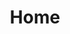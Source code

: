 ---
home: true
icon: home
title: Home
heroImage: /logo2.svg
bgImage: https://theme-hope-assets.vuejs.press/bg/6-light.svg
bgImageDark: https://theme-hope-assets.vuejs.press/bg/6-dark.svg
bgImageStyle:
  background-attachment: fixed
heroText: Korepi
tagline: We offer an affordable, high-quality, and easy-to-use Korepi product!
actions:
  - text: Download
    icon: lightbulb
    link: ./demo/
    type: primary
  - text: Quick Start
    link: ./guide/
  - text: Guides
    link: ./guide/

highlights:
  - header: Superhuman Experience!
    image: /assets/image/box.svg
    bgImage: https://theme-hope-assets.vuejs.press/bg/3-light.svg
    bgImageDark: https://theme-hope-assets.vuejs.press/bg/3-dark.svg
    highlights:
      - title: Unlock unexplored locations
      - title: Open all chests on the map with just a few clicks!

  - header: Practical, Convenient, Genshin Interaction Technology
    description: Exclusive functionality, free to use
    image: /assets/image/markdown.svg
    bgImage: https://theme-hope-assets.vuejs.press/bg/2-light.svg
    bgImageDark: https://theme-hope-assets.vuejs.press/bg/2-dark.svg
    bgImageStyle:
      background-repeat: repeat
      background-size: initial
    features:
      - title: Teleport
        icon: location-arrow
        details: Teleportation across the map/markers/quests
      - title: God Mode
        icon: shield
        details: Allows the character to be invincible
      - title: Attack Modifier (Multi-Hit/Target/Animation)
        icon: sword
        details: Allows modification of attack characteristics, including multi-hit, target, and animation
      - title: No Cooldown (Skill/Ultimate/Sprint/Bow)
        icon: clock
        details: Eliminates cooldown for various actions such as skills, ultimate, sprint, and bow
      - title: Unlimited Stamina
        icon: battery-full
        details: Allows the character to use stamina without limitations
      - title: Noclip
        icon: vector-square
        details: Allows the character to pass through objects, fly
      - title: Game Speed
        icon: tachometer-alt
        details: Allows speeding up or slowing down the passage of time in the game
      - title: Dumb Enemies
        icon: skull
        details: Disables mob AI
      - title: Freeze Enemies
        icon: snowflake
        details: Freezes enemies in place
      - title: Auto Destroy Ores/Shields/Doodads/Plants
        icon: hammer
        details: Automatically destroys various objects in the environment
      - title: Auto Loot/Open Chests
        icon: chest
        details: Automatically collects loot and opens chests
      - title: Pickup Range
        icon: compass
        details: Increases the range for picking up items
      - title: Auto Talk
        icon: comment
        details: Initiates automatic conversation with NPCs
      - title: Auto Tree Farm
        icon: tree
        details: Allows the character to automatically cut down trees
      - title: Auto Cook
        icon: utensils
        details: Automatically cooks food without player involvement
      - title: Mob Vacuum
        icon: tornado
        details: Attracts various mobs in close proximity

  - header: Latest Bug Fixes
    image: /assets/image/features.svg
    bgImage: https://theme-hope-assets.vuejs.press/bg/1-light.svg
    bgImageDark: https://theme-hope-assets.vuejs.press/bg/1-dark.svg
    features:
      - title: Auto Select Dialog now a bit faster
        icon: lightning-bolt
        details: Increased speed of auto-selecting dialog
      - title: Map Zoom
        icon: search-plus
        details: Added map zoom functionality
      - title: Instant Charge Attack (now configurable)
        icon: bolt
        details: Charge your attack instantly, now with configurable options
      - title: Skip Dialog
        icon: arrow-right
        details: Skip dialog instantly
      - title: Summon NPC
        icon: user
        details: Fixed the issue with summoning NPCs
      - title: Interaction with Statue
        icon: hands
        details: Fixed the bug with statues

  - header: Our Advantages
    description: Explore some of our
    image: /assets/image/blog.svg
    bgImage: https://theme-hope-assets.vuejs.press/bg/5-light.svg
    bgImageDark: https://theme-hope-assets.vuejs.press/bg/5-dark.svg
    highlights:
      - title: Responsive Support 24/7
        icon: headsets
        details: We are ready to assist you anytime, day or night, providing reliable 24/7 support.
      - title: User-Friendly
        icon: user-friends
        details: Our product is designed for ease of use, ensuring a user-friendly and comfortable experience.
      - title: Security
        icon: shield-alt
        details: We prioritize security, ensuring secure access and protecting your data.

copyright: false
footer: Copyright © 2023 Micah && Kitten All rights reserved. All other trademarks, screenshots, logos, and copyrights are the property of their respective owners.
---